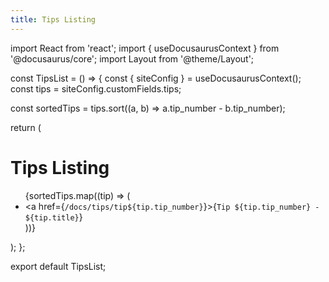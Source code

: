 ```yaml
---
title: Tips Listing
---
```


import React from 'react';
import { useDocusaurusContext } from '@docusaurus/core';
import Layout from '@theme/Layout';

const TipsList = () => {
  const { siteConfig } = useDocusaurusContext();
  const tips = siteConfig.customFields.tips;

  const sortedTips = tips.sort((a, b) => a.tip_number - b.tip_number);

  return (
    <Layout title="Tips Listing">
      <div className="container">
        <h1>Tips Listing</h1>
        <ul>
          {sortedTips.map((tip) => (
            <li key={tip.tip_number}>
              <a href={`/docs/tips/tip${tip.tip_number}`}>{`Tip ${tip.tip_number} - ${tip.title}`}</a>
            </li>
          ))}
        </ul>
      </div>
    </Layout>
  );
};

export default TipsList;
